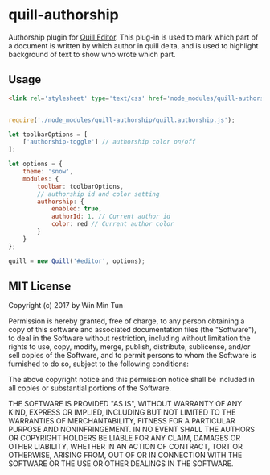 # quill-authorship

Authorship plugin for [Quill Editor](https://github.com/quilljs/quill). This plug-in is used to mark which part of a document is written by which author in quill delta, and is used to highlight background of text to show who wrote which part.


## Usage

```html
<link rel='stylesheet' type='text/css' href='node_modules/quill-authorship/quill.authorship.css' />
```

```js

require('./node_modules/quill-authorship/quill.authorship.js');

let toolbarOptions = [
	['authorship-toggle'] // authorship color on/off
];

let options = {
	theme: 'snow',
	modules: {
		toolbar: toolbarOptions,	
		// authorship id and color setting
		authorship: {
			enabled: true,
			authorId: 1, // Current author id
			color: red // Current author color
		}
	}
};

quill = new Quill('#editor', options);

```

## MIT License

Copyright (c) 2017 by Win Min Tun

Permission is hereby granted, free of charge, to any person obtaining a copy
of this software and associated documentation files (the "Software"), to deal
in the Software without restriction, including without limitation the rights
to use, copy, modify, merge, publish, distribute, sublicense, and/or sell
copies of the Software, and to permit persons to whom the Software is
furnished to do so, subject to the following conditions:

The above copyright notice and this permission notice shall be included in
all copies or substantial portions of the Software.

THE SOFTWARE IS PROVIDED "AS IS", WITHOUT WARRANTY OF ANY KIND, EXPRESS OR
IMPLIED, INCLUDING BUT NOT LIMITED TO THE WARRANTIES OF MERCHANTABILITY,
FITNESS FOR A PARTICULAR PURPOSE AND NONINFRINGEMENT. IN NO EVENT SHALL THE
AUTHORS OR COPYRIGHT HOLDERS BE LIABLE FOR ANY CLAIM, DAMAGES OR OTHER
LIABILITY, WHETHER IN AN ACTION OF CONTRACT, TORT OR OTHERWISE, ARISING FROM,
OUT OF OR IN CONNECTION WITH THE SOFTWARE OR THE USE OR OTHER DEALINGS IN
THE SOFTWARE.

